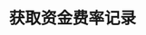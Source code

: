 ---
title: 获取资金费率记录
position_number: 19
type: get
description: /future/market/v1/public/q/funding-rate-record
parameters:
    -
        name: symbol
        type: string
        mandatory: true
        default: N/A
        description: 交易对
        ranges:
    -
        name: direction
        type: string
        mandatory: false
        default: NEXT
        description: "方向（PREV:上一页；NEXT:下一页）\t"
        ranges: PREV;NEXT
    -
        name: id
        type: integer
        mandatory: false
        default: N/A
        description: id
        ranges:
    -
        name: limit
        type: integer
        mandatory: false
        default: 10
        description: "条数\t"
        ranges:
content_markdown: 注：**此方法不需要签名**
left_code_blocks:
    -
        code_block: "public void getKLine() {\r\n\tString text = HttpUtil.get(URL + \"/data/api/future/market/v1/getKLine?market=btc_usdt&type=1min&since=0\");\r\n\tSystem.out.println(text);\r\n}"
        title: Java
        language: java
right_code_blocks:
    - code_block: |-
        {
          "error": {
            "code": "",
            "msg": ""
          },
          "msgInfo": "",
          "result": {
            "hasNext": false, //是否有下一页
            "hasPrev": false, //是否有上一页
            "items": [ //数据列表
              {
                "collectionInternal": 0, //收取时间间隔（秒）
                "createdTime": 0, //时间
                "fundingRate": 0, //最新资金费率
                "id": 0, //id
                "symbol": "" //交易对
              }
            ]
          },
          "returnCode": 0
        }
      title: Response
      language: json
---